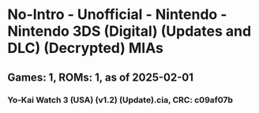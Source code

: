 # No-Intro - Unofficial - Nintendo - Nintendo 3DS (Digital) (Updates and DLC) (Decrypted) MIAs
## Games: 1, ROMs: 1, as of 2025-02-01
### Yo-Kai Watch 3 (USA) (v1.2) (Update).cia, CRC: c09af07b
